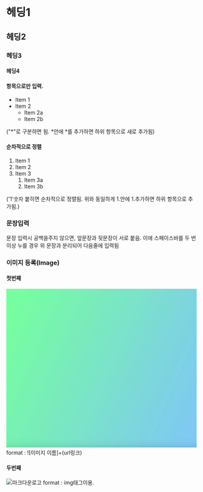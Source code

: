 # 헤딩1
## 헤딩2
### 헤딩3
#### 헤딩4


#### 항목으로만 입력. 

* Item 1 
* Item 2 
    * Item 2a 
    * Item 2b 
    
 
 
 ("*"로 구분하면 됨. *안에 *를 추가하면 하위 항목으로 새로 추가됨)    


#### 순차적으로 정렬 

1. Item 1 
1. Item 2 
1. Item 3 
    1. Item 3a 
    1. Item 3b
 
 
 
 ('1'숫자 붙히면 순차적으로 정렬됨. 위와 동일하게 1.안에 1.추가하면 하위 항목으로 추가됨.) 




### 문장입력

문장 입력시 공백을주지 않으면, 앞문장과 뒷문장이 서로 붙음. 이에 스페이스바를 두 번 이상 누를 경우  위 문장과 분리되어 다음줄에 입력됨 


### 이미지 등록(Image)
#### 첫번째 

![이미지1](/image/이미지색.jpeg)
  format : ![이미지 이름]+(url링크)

#### 두번째 
![마크다운로고](https://upload.wikimedia.org/wikipedia/commons/thumb/4/48/Markdown-mark.svg/330px-Markdown-mark.svg.png)
  format : img태그이용.

